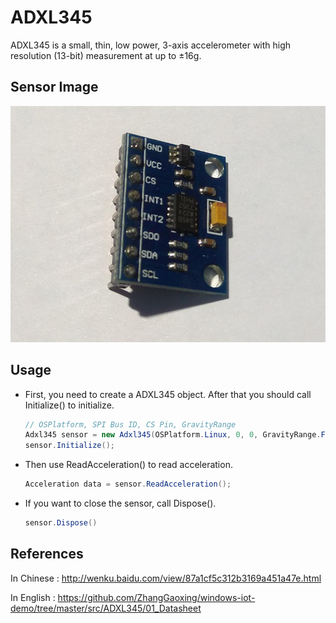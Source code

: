 # ADXL345
ADXL345 is a small, thin, low power, 3-axis accelerometer with high resolution (13-bit) measurement at up to ±16g.

## Sensor Image
![](sensor.jpg)

## Usage
* First, you need to create a ADXL345 object. After that you should call Initialize() to initialize.
    ```C#
    // OSPlatform, SPI Bus ID, CS Pin, GravityRange
    Adxl345 sensor = new Adxl345(OSPlatform.Linux, 0, 0, GravityRange.Four);
    sensor.Initialize();
    ```

* Then use ReadAcceleration() to read acceleration.
    ```C#
    Acceleration data = sensor.ReadAcceleration();
    ```

* If you want to close the sensor, call Dispose().
    ```C#
    sensor.Dispose()
    ```

## References
In Chinese : http://wenku.baidu.com/view/87a1cf5c312b3169a451a47e.html

In English : https://github.com/ZhangGaoxing/windows-iot-demo/tree/master/src/ADXL345/01_Datasheet
